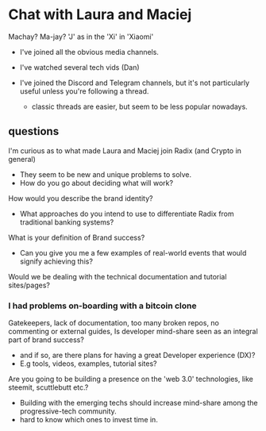 # Chat with Laura and Maciej  

Machay? Ma-jay?  'J' as in the 'Xi' in 'Xiaomi'

- I've joined all the obvious media channels.
- I've watched several tech vids (Dan)
- I've joined the Discord and Telegram channels, but it's not particularly useful unless you're following a thread.

  - classic threads are easier, but seem to be less popular nowadays.

## questions

I'm curious as to what made Laura and Maciej join Radix (and Crypto in general)
  
- They seem to be new and unique problems to solve.
- How do you go about deciding what will work?

How would you describe the brand identity?

- What approaches do you intend to use to differentiate Radix from traditional banking systems?

What is your definition of Brand success?

- Can you give you me a few examples of real-world events that would signify achieving this?

Would we be dealing with the technical documentation and tutorial sites/pages?

### I had problems on-boarding with a bitcoin clone

Gatekeepers, lack of documentation, too many broken repos, no commenting or external guides, 
Is developer mind-share seen as an integral part of brand success?

- and if so, are there plans for having a great Developer experience (DX)?
- E.g tools, videos, examples, tutorial sites?

Are you going to be building a presence on the 'web 3.0' technologies, like steemit, scuttlebutt etc.?

- Building with the emerging techs should increase mind-share among the progressive-tech community.
- hard to know which ones to invest time in.
